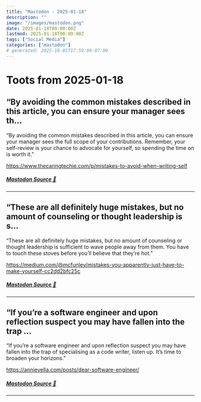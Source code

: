 ```yaml
---
title: "Mastodon - 2025-01-18"
description: ""
image: "/images/mastodon.png"
date: 2025-01-18T00:00:00Z
lastmod: 2025-01-18T00:00:00Z
tags: ["Social Media"]
categories: ["mastodon"]
# generated: 2025-10-05T17:59:09-07:00
---
```


# Toots from 2025-01-18

## “By avoiding the common mistakes described in this article, you can ensure your manager sees th...

“By avoiding the common mistakes described in this article, you can ensure your manager sees the full scope of your contributions. Remember, your self-review is your chance to advocate for yourself, so spending the time on is worth it.”

<https://www.thecaringtechie.com/p/mistakes-to-avoid-when-writing-self>

##### [Mastodon Source 🐘](https://hachyderm.io/@mweagle/113847590670778383)

---

## “These are all definitely huge mistakes, but no amount of counseling or thought leadership is s...

“These are all definitely huge mistakes, but no amount of counseling or thought leadership is sufficient to wave people away from them. You have to touch these stoves before you’ll believe that they’re hot.”

<https://medium.com/@mcfunley/mistakes-you-apparently-just-have-to-make-yourself-cc2dd2bfc25c>

##### [Mastodon Source 🐘](https://hachyderm.io/@mweagle/113847577085372285)

---

## “If you’re a software engineer and upon reflection suspect you may have fallen into the trap ...

“If you’re a software engineer and upon reflection suspect you may have fallen into the trap of specialising as a code writer, listen up. It’s time to broaden your horizons.”

<https://annievella.com/posts/dear-software-engineer/>

##### [Mastodon Source 🐘](https://hachyderm.io/@mweagle/113847544035071366)

---

